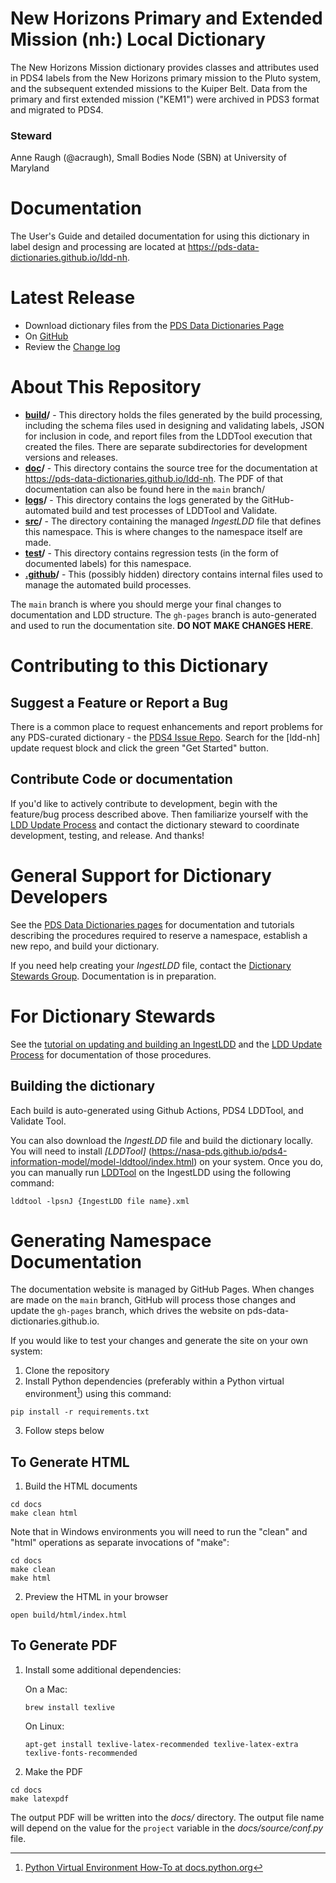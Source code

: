 # New Horizons Primary and Extended Mission (nh:) Local Dictionary

The New Horizons Mission dictionary provides classes and attributes used in 
PDS4 labels from the New Horizons primary mission to the Pluto system, and
the subsequent extended missions to the Kuiper Belt. Data from the primary and first
extended mission ("KEM1") were archived in PDS3 format and migrated to PDS4.

### Steward
Anne Raugh (@acraugh), Small Bodies Node (SBN) at University of Maryland

# Documentation

The User's Guide and detailed documentation for using this dictionary in
label design and processing
are located at https://pds-data-dictionaries.github.io/ldd-nh.

# Latest Release

* Download dictionary files from the [PDS Data Dictionaries Page](https://pds.nasa.gov/datastandards/dictionaries/#ldd-nh})
* On [GitHub](../../releases/latest)
* Review the [Change log](ChangeLog.md)

# About This Repository

* **[build](build)/** - This directory holds the files generated by the
  build processing, including the schema files used in designing and
  validating labels, JSON for inclusion in code, and report files from the
  LDDTool execution that created the files. There are separate
  subdirectories for development versions and releases.
* **[doc](docs)/** - This directory contains the source tree for the 
  documentation at https://pds-data-dictionaries.github.io/ldd-nh. The
  PDF of that documentation can also be found here in the `main` branch/
* **[logs](logs)/** - This directory contains the logs generated by the
  GitHub-automated build and test processes of LDDTool and Validate.
* **[src](src)/** - The directory containing the managed *IngestLDD* file
  that defines this namespace. This is where changes to the namespace
  itself are made.
* **[test](test)/** - This directory contains regression tests (in the
  form of documented labels) for this namespace.
* **[.github](.github)/** - This (possibly hidden) directory contains
  internal files used to manage the automated build processes.


The `main` branch is where you should merge your final changes to documentation and LDD structure.
The `gh-pages` branch is auto-generated and used to run the documentation site. **DO NOT MAKE CHANGES HERE**.

# Contributing to this Dictionary

## Suggest a Feature or Report a Bug
<!-- replace "repo id" below with the "ldd-xxx" string from the
GitHub repo URL.-->

There is a common place to request enhancements and report problems for
any PDS-curated dictionary - the [PDS4 Issue Repo](https://github.com/pds-data-dictionaries/PDS4-LDD-Issue-Repo/issues/new/choose).
Search for the \[ldd-nh\] update request block and click the green
"Get Started" button.

## Contribute Code or documentation
If you'd like to actively contribute to development, begin with the
feature/bug process described above. Then familiarize yourself with
the [LDD Update Process](https://pds-data-dictionaries.github.io/development/ldd-update.html)
and contact the dictionary steward to coordinate development, testing,
and release. And thanks!

# General Support for Dictionary Developers
See the [PDS Data Dictionaries pages](https://pds-data-dictionaries.github.io)
for documentation and tutorials describing the procedures
required to reserve a namespace,
establish a new repo, and build your dictionary.

<!-- NOTE

     PDS needs a better suggestion than the following, but I'm hesitant
     to point to my wiki and I don't see the information clearly
     identified elsewhere...
-->
If you need help creating your *IngestLDD* file, contact the [Dictionary Stewards Group](https://pds-data-dictionaries.github.io/teams/pds-dd-stewards.html). Documentation is in preparation.

# For Dictionary Stewards

See the [tutorial on updating and building an IngestLDD](https://pds-data-dictionaries.github.io/support/tutorials.html#ldd-update-and-build-tutorial) and the [LDD Update Process](https://pds-data-dictionaries.github.io/development/ldd-update.html) for documentation of those procedures.

## Building the dictionary

Each build is auto-generated using Github Actions, PDS4 LDDTool, and Validate Tool.

You can also download the *IngestLDD* file and build the dictionary locally.
You will need to install *[LDDTool]* (https://nasa-pds.github.io/pds4-information-model/model-lddtool/index.html) on your system. Once you do,
you can manually run [LDDTool](https://nasa-pds.github.io/pds4-information-model/model-lddtool/index.html) on the IngestLDD using the following command:

```
lddtool -lpsnJ {IngestLDD file name}.xml
```

# Generating Namespace Documentation
The documentation website is managed by GitHub Pages. When changes are made on the `main` branch, GitHub will process those changes and update the `gh-pages` branch, which drives the website on pds-data-dictionaries.github.io. 

If you would like to test your changes and generate the site on your own system:

1. Clone the repository
2. Install Python dependencies (preferably within a Python virtual environment[^1]) using this command:
```
pip install -r requirements.txt
```
3. Follow steps below

[^1]: [Python Virtual Environment How-To at docs.python.org](https://docs.python.org/3/library/venv.html)

## To Generate HTML

1. Build the HTML documents
```
cd docs
make clean html
```
   Note that in Windows environments you will need to run the "clean" and "html" operations as separate invocations of "make":
```
cd docs
make clean
make html
````

2. Preview the HTML in your browser
```
open build/html/index.html
```

## To Generate PDF

1. Install some additional dependencies:

   On a Mac:
   ```
   brew install texlive
   ```

   On Linux:
   ```
   apt-get install texlive-latex-recommended texlive-latex-extra texlive-fonts-recommended
   ```

2. Make the PDF
```
cd docs
make latexpdf
```

The output PDF will be written into the *docs/* directory.
The output file name will depend on the value for the ```project``` variable
in the *docs/source/conf.py* file.
